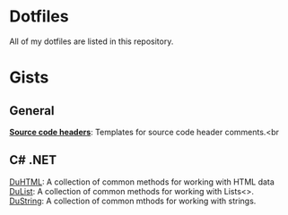 
# Dotfiles
All of my dotfiles are listed in this repository.

# Gists
## General
[**Source code headers**](https://gist.github.com/APrettyCoolProgram/7df746be2a69552e0772a78749678856): Templates for source code header comments.<br

## C# .NET
[DuHTML](https://gist.github.com/APrettyCoolProgram/564cb0acd1419003c29624a7d5318064): A collection of common methods for working with HTML data<br>
[DuList](https://gist.github.com/APrettyCoolProgram/c4da726cd93e11e3e9c7568be58ff342): A collection of common methods for working with Lists<>.<br>
[DuString](https://gist.github.com/APrettyCoolProgram/3f48bafc3ff1f1c95d7100de2fff4db0): A collection of common mthods for working with strings.<br>